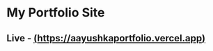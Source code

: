 # My Portfolio Site

## Live  -  [(https://aayushkaportfolio.vercel.app)](https://aayushkaportfolio.vercel.app)
